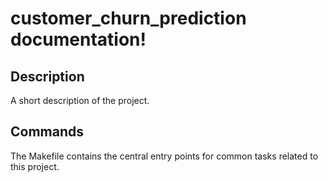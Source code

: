 # customer_churn_prediction documentation!

## Description

A short description of the project.

## Commands

The Makefile contains the central entry points for common tasks related to this project.

